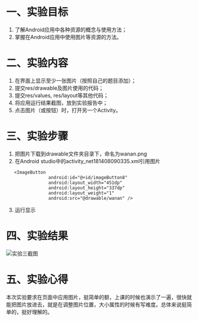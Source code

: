 # 一、实验目标
1. 了解Android应用中各种资源的概念与使用方法；
2. 掌握在Android应用中使用图片等资源的方法。

# 二、实验内容
1. 在界面上显示至少一张图片（按照自己的题目添加）；
2. 提交res/drawable及图片使用的代码；
3. 提交res/values, res/layout等其他代码；
4. 将应用运行结果截图，放到实验报告中；
5. 点击图片（或按钮）时，打开另一个Activity。

# 三、实验步骤
1. 把图片下载到drawable文件夹目录下，命名为wanan.png
2. 在Android studio中的activity_net181408090335.xml引用图片
``` 
   <ImageButton
                android:id="@+id/imageButton8"
                android:layout_width="451dp"
                android:layout_height="337dp"
                android:layout_weight="1"
                android:src="@drawable/wanan" />
``` 
3. 运行显示

# 四、实验结果
![实验三截图](https://raw.githubusercontent.com/Joanwjk/android-labs-2020/master/students/net1814080903239/sy3.png)
# 五、实验心得
本次实验要求在页面中应用图片，挺简单的额，上课的时候也演示了一遍，很快就能把图片放进去，就是在调整图片位置，大小属性的时候有写难度。总体来说挺简单的，挺好理解的。
